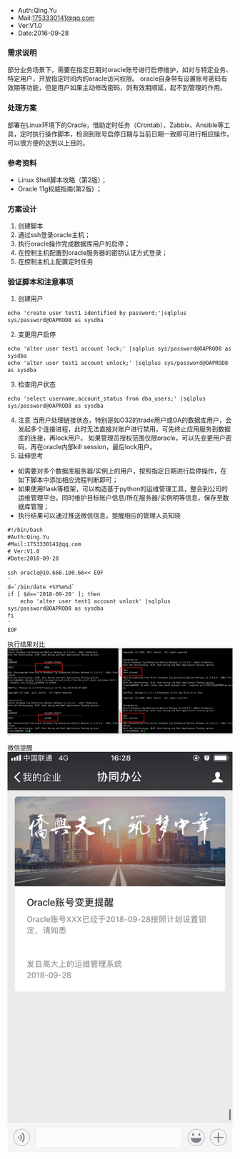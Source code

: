 * Auth:Qing.Yu
* Mail:1753330141@qq.com
*  Ver:V1.0
* Date:2016-09-28

### 需求说明
部分业务场景下，需要在指定日期对oracle账号进行启停维护，如对与特定业务、特定用户，开放指定时间内的oracle访问权限。
oracle自身带有设置账号密码有效期等功能，但是用户如果主动修改密码，则有效期顺延，起不到管理的作用。

### 处理方案
部署在Linux环境下的Oracle，借助定时任务（Crontab）、Zabbix、Ansible等工具，定时执行操作脚本，检测到账号启停日期与当前日期一致即可进行相应操作，可以很方便的达到以上目的。

### 参考资料
- Linux Shell脚本攻略（第2版）；
- Oracle 11g权威指南(第2版) ；

### 方案设计
1. 创建脚本
  1. 通过ssh登录oracle主机；
  2. 执行oracle操作完成数据库用户的启停；
2. 在控制主机配置到oracle服务器的密钥认证方式登录；
3. 在控制主机上配置定时任务

### 验证脚本和注意事项
1. 创建用户
```
echo 'create user test1 identified by password;'|sqlplus sys/password@OAPROD8 as sysdba
```
2. 变更用户启停
```
echo 'alter user test1 account lock;' |sqlplus sys/password@OAPROD8 as sysdba
echo 'alter user test1 account unlock;' |sqlplus sys/password@OAPROD8 as sysdba
```
3. 检查用户状态
```
echo 'select username,account_status from dba_users;' |sqlplus sys/password@OAPROD8 as sysdba
```
4. 注意
当用户处理链接状态，特别是如O32的trade用户或OA的数据库用户，会发起多个连接进程，此时无法直接对账户进行禁用，可先终止应用服务到数据库的连接，再lock用户。
如果管理员授权范围仅限oracle，可以先变更用户密码，再在oracle内部kill session，最后lock用户。
5. 延伸思考
- 如需要对多个数据库服务器/实例上的用户，按照指定日期进行启停操作，在如下脚本中添加相应流程判断即可；
- 如果使用flask等框架，可以构造基于python的运维管理工具，整合到公司的运维管理平台。同时维护目标账户信息/所在服务器/实例明等信息，保存至数据库管理；
- 执行结果可以通过推送微信信息，提醒相应的管理人员知晓


```shell
#!/bin/bash 
#Auth:Qing.Yu
#Mail:1753330141@qq.com
# Ver:V1.0
#Date:2018-09-28

ssh oracle@10.666.100.66<< EOF
'
d=`/bin/date +%Y%m%d` 
if [ $d=='2018-09-28' ]; then
    echo 'alter user test1 account unlock' |sqlplus sys/password@OAPROD8 as sysdba
fi 
'
EOF
```
执行结果对比
![执行结果对比](https://github.com/QingYu2017/pic/blob/master/10.png)

微信提醒
![微信提醒](https://github.com/QingYu2017/pic/blob/master/11.png)
